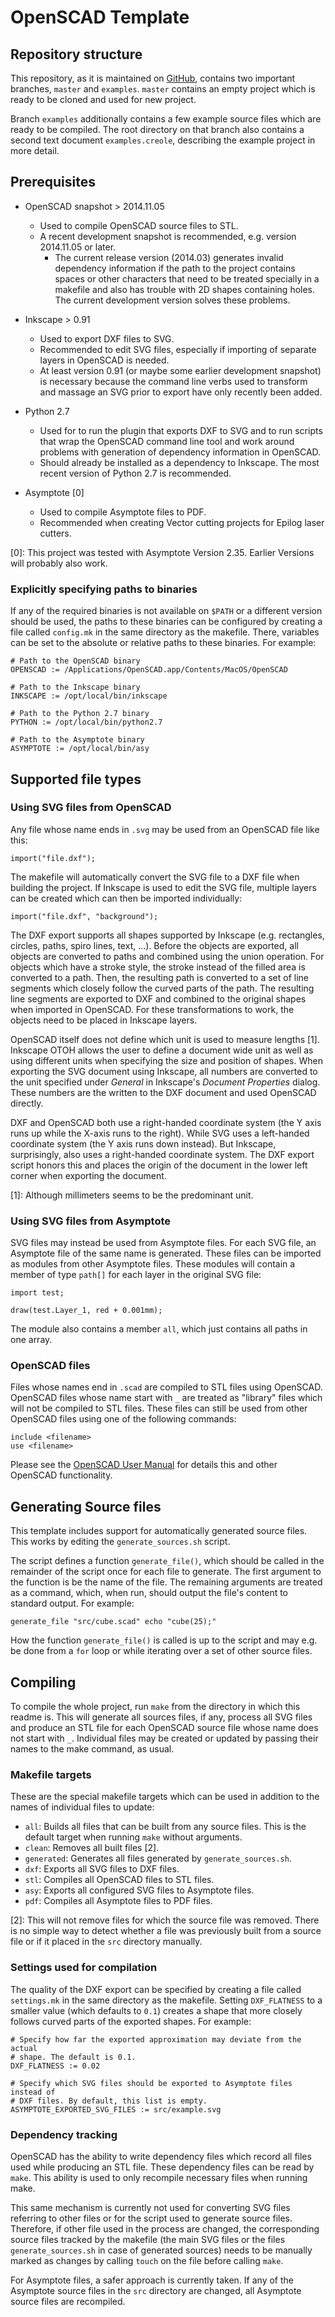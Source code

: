 # OpenSCAD Template

## Repository structure

This repository, as it is maintained on 
[GitHub](http://github.com/Feuermurmel/openscad-template), contains two
important branches, `master` and `examples`. `master` contains an empty project 
which is ready to be cloned and used for new project.

Branch `examples` additionally contains a few example source files which are 
ready to be compiled. The root directory on that branch also contains a second 
text document `examples.creole`, describing the example project in more detail.


## Prerequisites

- OpenSCAD snapshot > 2014.11.05
    - Used to compile OpenSCAD source files to STL.
    - A recent development snapshot is recommended, e.g. version 2014.11.05 or 
      later.
        - The current release version (2014.03) generates invalid dependency 
          information if the path to the project contains spaces or other 
          characters that need to be treated specially in a makefile and also 
          has trouble with 2D shapes containing holes. The current development 
          version solves these problems.

- Inkscape > 0.91
    - Used to export DXF files to SVG.
    - Recommended to edit SVG files, especially if importing of separate layers 
      in OpenSCAD is needed.
    - At least version 0.91 (or maybe some earlier development snapshot) is 
      necessary because the command line verbs used to transform and massage an 
      SVG prior to export have only recently been added.

- Python 2.7
    - Used for to run the plugin that exports DXF to SVG and to run scripts 
      that wrap the OpenSCAD command line tool and work around problems with 
      generation of dependency information in OpenSCAD.
    - Should already be installed as a dependency to Inkscape. The most recent 
      version of Python 2.7 is recommended.

- Asymptote [0]
    - Used to compile Asymptote files to PDF.
    - Recommended when creating Vector cutting projects for Epilog laser 
    cutters.

[0]: This project was tested with Asymptote Version 2.35. Earlier Versions will 
     probably also work.


### Explicitly specifying paths to binaries

If any of the required binaries is not available on `$PATH` or a different 
version should be used, the paths to these binaries can be configured by 
creating a file called `config.mk` in the same directory as the makefile. 
There, variables can be set to the absolute or relative paths to these 
binaries. For example:

    # Path to the OpenSCAD binary
    OPENSCAD := /Applications/OpenSCAD.app/Contents/MacOS/OpenSCAD
    
    # Path to the Inkscape binary
    INKSCAPE := /opt/local/bin/inkscape
    
    # Path to the Python 2.7 binary
    PYTHON := /opt/local/bin/python2.7
    
    # Path to the Asymptote binary
    ASYMPTOTE := /opt/local/bin/asy


## Supported file types

### Using SVG files from OpenSCAD

Any file whose name ends in `.svg` may be used from an OpenSCAD file like this:

    import("file.dxf");

The makefile will automatically convert the SVG file to a DXF file when 
building the project. If Inkscape is used to edit the SVG file, multiple layers 
can be created which can then be imported individually:

    import("file.dxf", "background");

The DXF export supports all shapes supported by Inkscape (e.g. rectangles,
circles, paths, spiro lines, text, …). Before the objects are exported, all 
objects are converted to paths and combined using the union operation. For 
objects which have a stroke style, the stroke instead of the filled area is 
converted to a path. Then, the resulting path is converted to a set of line 
segments which closely follow the curved parts of the path. The resulting line 
segments are exported to DXF and combined to the original shapes when imported 
in OpenSCAD. For these transformations to work, the objects need to be placed 
in Inkscape layers.

OpenSCAD itself does not define which unit is used to measure lengths [1]. 
Inkscape OTOH allows the user to define a document wide unit as well as using
different units when specifying the size and position of shapes. When exporting 
the SVG document using Inkscape, all numbers are converted to the unit 
specified under _General_ in Inkscape's _Document Properties_ dialog. These 
numbers are the written to the DXF document and used OpenSCAD directly.

DXF and OpenSCAD both use a right-handed coordinate system (the Y axis runs up 
while the X-axis runs to the right). While SVG uses a left-handed coordinate 
system (the Y axis runs down instead). But Inkscape, surprisingly, also uses a 
right-handed coordinate system. The DXF export script honors this and places 
the origin of the document in the lower left corner when exporting the 
document.

[1]: Although millimeters seems to be the predominant unit.


### Using SVG files from Asymptote

SVG files may instead be used from Asymptote files. For each SVG file, an 
Asymptote file of the same name is generated. These files can be imported as 
modules from other Asymptote files. These modules will contain a member of 
type `path[]` for each layer in the original SVG file:

    import test;
    
    draw(test.Layer_1, red + 0.001mm);

The module also contains a member `all`, which just contains all paths in one 
array.


### OpenSCAD files

Files whose names end in `.scad` are compiled to STL files using OpenSCAD. 
OpenSCAD files whose name start with `_` are treated as "library" files which 
will not be compiled to STL files. These files can still be used from other 
OpenSCAD files using one of the following commands:

    include <filename>
    use <filename>

Please see the 
[OpenSCAD User Manual](http://en.wikibooks.org/wiki/OpenSCAD_User_Manual/Print_version) 
for details this and other OpenSCAD functionality.


## Generating Source files

This template includes support for automatically generated source files. This 
works by editing the `generate_sources.sh` script.

The script defines a function `generate_file()`, which should be called in the 
remainder of the script once for each file to generate. The first argument to 
the function is be the name of the file. The remaining arguments are treated as 
a command, which, when run, should output the file's content to standard 
output. For example:

    generate_file "src/cube.scad" echo "cube(25);"

How the function `generate_file()` is called is up to the script and may e.g. 
be done from a `for` loop or while iterating over a set of other source files.


## Compiling

To compile the whole project, run `make` from the directory in which this 
readme is. This will generate all sources files, if any, process all SVG files 
and produce an STL file for each OpenSCAD source file whose name does not start 
with `_`. Individual files may be created or updated by passing their names to 
the make command, as usual.


### Makefile targets

These are the special makefile targets which can be used in addition to the 
names of individual files to update:

- `all`: Builds all files that can be built from any source files. This is the 
default target when running `make` without arguments.
- `clean`: Removes all built files [2].
- `generated`: Generates all files generated by `generate_sources.sh`.
- `dxf`: Exports all SVG files to DXF files.
- `stl`: Compiles all OpenSCAD files to STL files.
- `asy`: Exports all configured SVG files to Asymptote files.
- `pdf`: Compiles all Asymptote files to PDF files.

[2]: This will not remove files for which the source file was removed. There is 
no simple way to detect whether a file was previously built from a source file 
or if it placed in the `src` directory manually.


### Settings used for compilation

The quality of the DXF export can be specified by creating a file called 
`settings.mk` in the same directory as the makefile. Setting `DXF_FLATNESS` to 
a smaller value (which defaults to `0.1`) creates a shape that more closely 
follows curved parts of the exported shapes. For example:

    # Specify how far the exported approximation may deviate from the actual 
    # shape. The default is 0.1.
    DXF_FLATNESS := 0.02
    
    # Specify which SVG files should be exported to Asymptote files instead of 
    # DXF files. By default, this list is empty.
    ASYMPTOTE_EXPORTED_SVG_FILES := src/example.svg


### Dependency tracking

OpenSCAD has the ability to write dependency files which record all files used 
while producing an STL file. These dependency files can be read by `make`. This 
ability is used to only recompile necessary files when running make.

This same mechanism is currently not used for converting SVG files referring to 
other files or for the script used to generate source files. Therefore, if 
other file used in the process are changed, the corresponding source files 
tracked by the makefile (the main SVG files or the files `generate_sources.sh` 
in case of generated sources) needs to be manually marked as changes by calling
 `touch` on the file before calling `make`.

For Asymptote files, a safer approach is currently taken. If any of the 
Asymptote source files in the `src` directory are changed, all Asymptote source 
files are recompiled.
